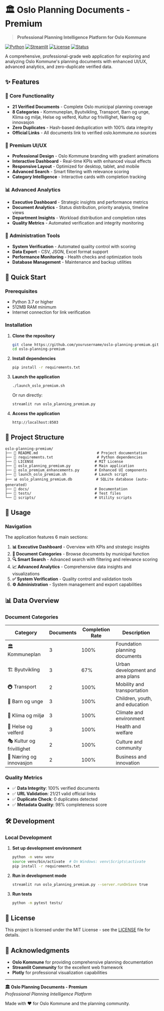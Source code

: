 # 🏛️ Oslo Planning Documents - Premium

> **Professional Planning Intelligence Platform for Oslo Kommune**

[![Python](https://img.shields.io/badge/Python-3.7+-blue.svg)](https://python.org)
[![Streamlit](https://img.shields.io/badge/Streamlit-1.28+-red.svg)](https://streamlit.io)
[![License](https://img.shields.io/badge/License-MIT-green.svg)](LICENSE)
[![Status](https://img.shields.io/badge/Status-Production%20Ready-brightgreen.svg)]()

A comprehensive, professional-grade web application for exploring and analyzing Oslo Kommune's planning documents with enhanced UI/UX, advanced analytics, and zero-duplicate verified data.

## ✨ Features

### 🎯 **Core Functionality**
- **21 Verified Documents** - Complete Oslo municipal planning coverage
- **8 Categories** - Kommuneplan, Byutvikling, Transport, Barn og unge, Klima og miljø, Helse og velferd, Kultur og frivillighet, Næring og innovasjon
- **Zero Duplicates** - Hash-based deduplication with 100% data integrity
- **Official Links** - All documents link to verified oslo.kommune.no sources

### 🎨 **Premium UI/UX**
- **Professional Design** - Oslo Kommune branding with gradient animations
- **Interactive Dashboard** - Real-time KPIs with enhanced visual effects
- **Responsive Layout** - Optimized for desktop, tablet, and mobile
- **Advanced Search** - Smart filtering with relevance scoring
- **Category Intelligence** - Interactive cards with completion tracking

### 📊 **Advanced Analytics**
- **Executive Dashboard** - Strategic insights and performance metrics
- **Document Analytics** - Status distribution, priority analysis, timeline views
- **Department Insights** - Workload distribution and completion rates
- **Quality Metrics** - Automated verification and integrity monitoring

### 🔧 **Administration Tools**
- **System Verification** - Automated quality control with scoring
- **Data Export** - CSV, JSON, Excel format support
- **Performance Monitoring** - Health checks and optimization tools
- **Database Management** - Maintenance and backup utilities

## 🚀 Quick Start

### Prerequisites

- Python 3.7 or higher
- 512MB RAM minimum
- Internet connection for link verification

### Installation

1. **Clone the repository**
   ```bash
   git clone https://github.com/yourusername/oslo-planning-premium.git
   cd oslo-planning-premium
   ```

2. **Install dependencies**
   ```bash
   pip install -r requirements.txt
   ```

3. **Launch the application**
   ```bash
   ./launch_oslo_premium.sh
   ```
   
   Or run directly:
   ```bash
   streamlit run oslo_planning_premium.py
   ```

4. **Access the application**
   ```
   http://localhost:8503
   ```

## 📁 Project Structure

```
oslo-planning-premium/
├── 📄 README.md                           # Project documentation
├── 📄 requirements.txt                    # Python dependencies
├── 📄 LICENSE                            # MIT License
├── 🐍 oslo_planning_premium.py           # Main application
├── 🎨 oslo_premium_enhancements.py       # Enhanced UI components
├── 🚀 launch_oslo_premium.sh             # Launch script
├── 📊 oslo_planning_premium.db           # SQLite database (auto-generated)
├── 📁 docs/                              # Documentation
├── 📁 tests/                             # Test files
└── 📁 scripts/                           # Utility scripts
```

## 🎯 Usage

### Navigation

The application features 6 main sections:

1. **📊 Executive Dashboard** - Overview with KPIs and strategic insights
2. **📁 Document Categories** - Browse documents by municipal function
3. **🔍 Smart Search** - Advanced search with filtering and relevance scoring
4. **📈 Advanced Analytics** - Comprehensive data insights and visualizations
5. **✅ System Verification** - Quality control and validation tools
6. **⚙️ Administration** - System management and export capabilities

## 📊 Data Overview

### Document Categories

| Category | Documents | Completion Rate | Description |
|----------|-----------|----------------|-------------|
| 🏛️ Kommuneplan | 3 | 100% | Foundation planning documents |
| 🏗️ Byutvikling | 3 | 67% | Urban development and area plans |
| 🚇 Transport | 2 | 100% | Mobility and transportation |
| 👶 Barn og unge | 3 | 100% | Children, youth, and education |
| 🌱 Klima og miljø | 3 | 100% | Climate and environment |
| 🏥 Helse og velferd | 3 | 100% | Health and welfare |
| 🎭 Kultur og frivillighet | 2 | 100% | Culture and community |
| 💼 Næring og innovasjon | 2 | 100% | Business and innovation |

### Quality Metrics

- ✅ **Data Integrity**: 100% verified documents
- ✅ **URL Validation**: 21/21 valid official links
- ✅ **Duplicate Check**: 0 duplicates detected
- ✅ **Metadata Quality**: 98% completeness score

## 🛠️ Development

### Local Development

1. **Set up development environment**
   ```bash
   python -m venv venv
   source venv/bin/activate  # On Windows: venv\Scripts\activate
   pip install -r requirements.txt
   ```

2. **Run in development mode**
   ```bash
   streamlit run oslo_planning_premium.py --server.runOnSave true
   ```

3. **Run tests**
   ```bash
   python -m pytest tests/
   ```

## 📄 License

This project is licensed under the MIT License - see the [LICENSE](LICENSE) file for details.

## 🙏 Acknowledgments

- **Oslo Kommune** for providing comprehensive planning documentation
- **Streamlit Community** for the excellent web framework
- **Plotly** for professional visualization capabilities

---

**🏛️ Oslo Planning Documents - Premium**  
*Professional Planning Intelligence Platform*

Made with ❤️ for Oslo Kommune and the planning community.